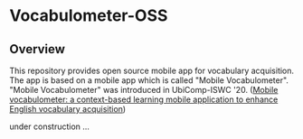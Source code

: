 #  Vocabulometer-OSS
## Overview
This repository provides open source mobile app for vocabulary acquisition.
The app is based on a mobile app which is called "Mobile Vocabulometer".
"Mobile Vocabulometer" was introduced in UbiComp-ISWC '20. ([Mobile vocabulometer: a context-based learning mobile application to enhance English vocabulary acquisition](https://dl.acm.org/doi/10.1145/3410530.3414406))

under construction ...
